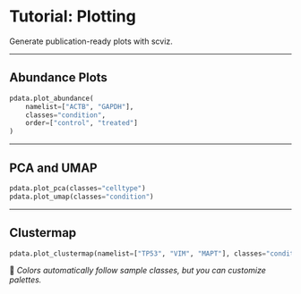 # Tutorial: Plotting

Generate publication-ready plots with scviz.

---

## Abundance Plots

```python
pdata.plot_abundance(
    namelist=["ACTB", "GAPDH"],
    classes="condition",
    order=["control", "treated"]
)
```

---

## PCA and UMAP

```python
pdata.plot_pca(classes="celltype")
pdata.plot_umap(classes="condition")
```

---

## Clustermap

```python
pdata.plot_clustermap(namelist=["TP53", "VIM", "MAPT"], classes="condition")
```

🎨 *Colors automatically follow sample classes, but you can customize palettes.*
